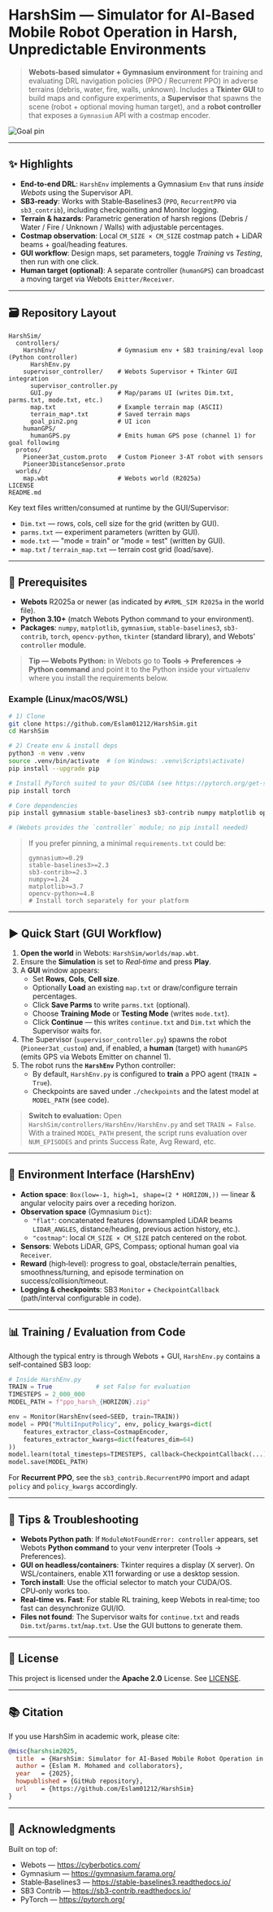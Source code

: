 
# HarshSim — Simulator for AI‑Based Mobile Robot Operation in Harsh, Unpredictable Environments

> **Webots‑based simulator + Gymnasium environment** for training and evaluating DRL navigation policies (PPO / Recurrent PPO) in adverse terrains (debris, water, fire, walls, unknown). Includes a **Tkinter GUI** to build maps and configure experiments, a **Supervisor** that spawns the scene (robot + optional moving human target), and a **robot controller** that exposes a `Gymnasium` API with a costmap encoder.

![Goal pin](HarshSim/controllers/supervisor_controller/SIMUI.png)

---

## ✨ Highlights

- **End‑to‑end DRL**: `HarshEnv` implements a Gymnasium `Env` that runs *inside Webots* using the Supervisor API.
- **SB3‑ready**: Works with Stable‑Baselines3 (`PPO`, `RecurrentPPO` via `sb3_contrib`), including checkpointing and Monitor logging.
- **Terrain & hazards**: Parametric generation of harsh regions (Debris / Water / Fire / Unknown / Walls) with adjustable percentages.
- **Costmap observation**: Local `CM_SIZE × CM_SIZE` costmap patch + LiDAR beams + goal/heading features.
- **GUI workflow**: Design maps, set parameters, toggle *Training* vs *Testing*, then run with one click.
- **Human target (optional)**: A separate controller (`humanGPS`) can broadcast a moving target via Webots `Emitter/Receiver`.

---

## 🗃️ Repository Layout

```
HarshSim/
  controllers/
    HarshEnv/                 # Gymnasium env + SB3 training/eval loop (Python controller)
      HarshEnv.py
    supervisor_controller/    # Webots Supervisor + Tkinter GUI integration
      supervisor_controller.py
      GUI.py                  # Map/params UI (writes Dim.txt, parms.txt, mode.txt, etc.)
      map.txt                 # Example terrain map (ASCII)
      terrain_map*.txt        # Saved terrain maps
      goal_pin2.png           # UI icon
    humanGPS/
      humanGPS.py             # Emits human GPS pose (channel 1) for goal following
  protos/
    Pioneer3at_custom.proto   # Custom Pioneer 3‑AT robot with sensors
    Pioneer3DistanceSensor.proto
  worlds/
    map.wbt                   # Webots world (R2025a)
LICENSE
README.md
```

Key text files written/consumed at runtime by the GUI/Supervisor:
- `Dim.txt` — rows, cols, cell size for the grid (written by GUI).
- `parms.txt` — experiment parameters (written by GUI).
- `mode.txt` — "mode = train" or "mode = test" (written by GUI).
- `map.txt` / `terrain_map.txt` — terrain cost grid (load/save).

---

## 🔧 Prerequisites

- **Webots** R2025a or newer (as indicated by `#VRML_SIM R2025a` in the world file).
- **Python 3.10+** (match Webots Python command to your environment).
- **Packages**: `numpy`, `matplotlib`, `gymnasium`, `stable-baselines3`, `sb3-contrib`, `torch`, `opencv-python`, `tkinter` (standard library), and Webots' `controller` module.

> **Tip — Webots Python:** in Webots go to **Tools → Preferences → Python command** and point it to the Python inside your virtualenv where you install the requirements below.

### Example (Linux/macOS/WSL)

```bash
# 1) Clone
git clone https://github.com/Eslam01212/HarshSim.git
cd HarshSim

# 2) Create env & install deps
python3 -m venv .venv
source .venv/bin/activate  # (on Windows: .venv\Scripts\activate)
pip install --upgrade pip

# Install PyTorch suited to your OS/CUDA (see https://pytorch.org/get-started/locally/)
pip install torch

# Core dependencies
pip install gymnasium stable-baselines3 sb3-contrib numpy matplotlib opencv-python

# (Webots provides the `controller` module; no pip install needed)
```

> If you prefer pinning, a minimal `requirements.txt` could be:
>
> ```text
> gymnasium>=0.29
> stable-baselines3>=2.3
> sb3-contrib>=2.3
> numpy>=1.24
> matplotlib>=3.7
> opencv-python>=4.8
> # Install torch separately for your platform
> ```

---

## ▶️ Quick Start (GUI Workflow)

1. **Open the world** in Webots: `HarshSim/worlds/map.wbt`.
2. Ensure the **Simulation** is set to *Real‑time* and press **Play**.
3. A **GUI** window appears:
   - Set **Rows**, **Cols**, **Cell size**.
   - Optionally **Load** an existing `map.txt` or draw/configure terrain percentages.
   - Click **Save Parms** to write `parms.txt` (optional).
   - Choose **Training Mode** or **Testing Mode** (writes `mode.txt`).
   - Click **Continue** — this writes `continue.txt` and `Dim.txt` which the Supervisor waits for.
4. The Supervisor (`supervisor_controller.py`) spawns the robot (`Pioneer3at_custom`) and, if enabled, a **human** (target) with `humanGPS` (emits GPS via Webots Emitter on channel 1).
5. The robot runs the **`HarshEnv`** Python controller:
   - By default, `HarshEnv.py` is configured to **train** a PPO agent (`TRAIN = True`).
   - Checkpoints are saved under `./checkpoints` and the latest model at `MODEL_PATH` (see code).

> **Switch to evaluation:** Open `HarshSim/controllers/HarshEnv/HarshEnv.py` and set `TRAIN = False`. With a trained `MODEL_PATH` present, the script runs evaluation over `NUM_EPISODES` and prints Success Rate, Avg Reward, etc.

---

## 🧠 Environment Interface (HarshEnv)

- **Action space**: `Box(low=-1, high=1, shape=(2 * HORIZON,))` — linear & angular velocity pairs over a receding horizon.
- **Observation space** (Gymnasium `Dict`):
  - `"flat"`: concatenated features (downsampled LiDAR beams `LIDAR_ANGLES`, distance/heading, previous action history, etc.).
  - `"costmap"`: local `CM_SIZE × CM_SIZE` patch centered on the robot.
- **Sensors**: Webots LiDAR, GPS, Compass; optional human goal via `Receiver`.
- **Reward** (high‑level): progress to goal, obstacle/terrain penalties, smoothness/turning, and episode termination on success/collision/timeout.
- **Logging & checkpoints**: SB3 `Monitor` + `CheckpointCallback` (path/interval configurable in code).

---

## 📊 Training / Evaluation from Code

Although the typical entry is through Webots + GUI, `HarshEnv.py` contains a self‑contained SB3 loop:

```python
# Inside HarshEnv.py
TRAIN = True            # set False for evaluation
TIMESTEPS = 2_000_000
MODEL_PATH = f"ppo_harsh_{HORIZON}.zip"

env = Monitor(HarshEnv(seed=SEED, train=TRAIN))
model = PPO("MultiInputPolicy", env, policy_kwargs=dict(
    features_extractor_class=CostmapEncoder,
    features_extractor_kwargs=dict(features_dim=64)
))
model.learn(total_timesteps=TIMESTEPS, callback=CheckpointCallback(...))
model.save(MODEL_PATH)
```

For **Recurrent PPO**, see the `sb3_contrib.RecurrentPPO` import and adapt `policy` and `policy_kwargs` accordingly.

---

## 🧩 Tips & Troubleshooting

- **Webots Python path**: If `ModuleNotFoundError: controller` appears, set Webots **Python command** to your venv interpreter (Tools → Preferences).
- **GUI on headless/containers**: Tkinter requires a display (X server). On WSL/containers, enable X11 forwarding or use a desktop session.
- **Torch install**: Use the official selector to match your CUDA/OS. CPU‑only works too.
- **Real‑time vs. Fast**: For stable RL training, keep Webots in real‑time; too fast can desynchronize GUI/IO.
- **Files not found**: The Supervisor waits for `continue.txt` and reads `Dim.txt`/`parms.txt`/`map.txt`. Use the GUI buttons to generate them.

---

## 📄 License

This project is licensed under the **Apache 2.0** License. See [LICENSE](LICENSE).

---

## 📚 Citation

If you use HarshSim in academic work, please cite:

```bibtex
@misc{harshsim2025,
  title  = {HarshSim: Simulator for AI-Based Mobile Robot Operation in Harsh, Unpredictable Environments},
  author = {Eslam M. Mohamed and collaborators},
  year   = {2025},
  howpublished = {GitHub repository},
  url    = {https://github.com/Eslam01212/HarshSim}
}
```

---

## 🤝 Acknowledgments

Built on top of:
- Webots — https://cyberbotics.com/
- Gymnasium — https://gymnasium.farama.org/
- Stable‑Baselines3 — https://stable-baselines3.readthedocs.io/
- SB3 Contrib — https://sb3-contrib.readthedocs.io/
- PyTorch — https://pytorch.org/
